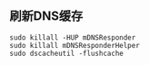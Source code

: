 ## 刷新DNS缓存

```shell
sudo killall -HUP mDNSResponder
sudo killall mDNSResponderHelper
sudo dscacheutil -flushcache
```